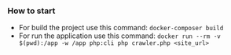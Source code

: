 ### How to start

- For build the project use this command: `docker-composer build`
- For run the application use this command: `docker run --rm -v $(pwd):/app -w /app php:cli php crawler.php <site_url>`

